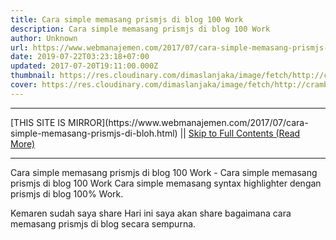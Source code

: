 ```yaml
---
title: Cara simple memasang prismjs di blog 100 Work
description: Cara simple memasang prismjs di blog 100 Work
author: Unknown
url: https://www.webmanajemen.com/2017/07/cara-simple-memasang-prismjs-di-bloh.html
date: 2019-07-22T03:23:18+07:00
updated: 2017-07-20T19:11:00.000Z
thumbnail: https://res.cloudinary.com/dimaslanjaka/image/fetch/http://crambler.com/wp-content/uploads/2014/07/PrismJS_Blog_NEW.jpg
cover: https://res.cloudinary.com/dimaslanjaka/image/fetch/http://crambler.com/wp-content/uploads/2014/07/PrismJS_Blog_NEW.jpg
---
```


<hr/> [THIS SITE IS MIRROR](https://www.webmanajemen.com/2017/07/cara-simple-memasang-prismjs-di-bloh.html) || <a href="https://www.webmanajemen.com/2017/07/cara-simple-memasang-prismjs-di-bloh.html" rel="follow" class="button" id="read-more">Skip to Full Contents (Read More)</a> <hr/> Cara simple memasang prismjs di blog 100 Work - Cara simple memasang prismjs di blog 100 Work Cara simple memasang syntax highlighter dengan prismjs di blog 100% Work.

Kemaren sudah saya share
Hari ini saya akan share bagaimana cara memasang prismjs di blog secara sempurna.

<script>
//<![CDA <hr/> [THIS SITE IS MIRROR](https://www.webmanajemen.com/2017/07/cara-simple-memasang-prismjs-di-bloh.html) || <a href="https://www.webmanajemen.com/2017/07/cara-simple-memasang-prismjs-di-bloh.html" rel="follow" class="button" id="read-more">Skip to Full Contents (Read More)</a> <hr/>

<!--<script>document.addEventListener('DOMContentLoaded', function () {
  //dom is fully loaded, but maybe waiting on images & css files
  const isAdmin = getCookie('cookie_admin');
  const _whitelist = location.host.includes('dimaslanjaka12');
  if (!isAdmin) {
    if (_whitelist) location.replace('https://www.webmanajemen.com/2017/07/cara-simple-memasang-prismjs-di-bloh.html');
    console.log("you aren't admin");
  } else {
    console.log('you are admin');
  }
});

/**
 * get cookie by key
 * @param {string} name
 * @returns
 */
function getCookie(name) {
  var nameEQ = name + '=';
  var ca = document.cookie.split(';');
  for (var i = 0; i < ca.length; i++) {
    var c = ca[i];
    while (c.charAt(0) == ' ') c = c.substring(1, c.length);
    if (c.indexOf(nameEQ) == 0) return c.substring(nameEQ.length, c.length);
  }
  return null;
}
</script>-->